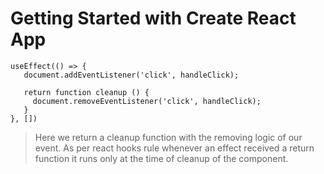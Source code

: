 # Getting Started with Create React App

```
useEffect(() => { 
   document.addEventListener('click', handleClick);

   return function cleanup () {
     document.removeEventListener('click', handleClick);
   }
}, [])
```

> Here we return a cleanup function with the removing logic of our event. As per react hooks rule whenever an effect received a return function it runs only at the time of cleanup of the component.

